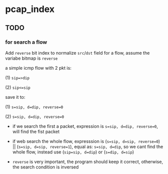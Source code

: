 # pcap_index

## TODO 
### for search a flow
Add `reverse` bit index to normalize `src`/`dst` field for a flow, assume the variabe bitmap is `reverse`

  a simple icmp flow with 2 pkt is:
  
(1) `sip=>dip`

(2) `sip<=sip`

save it to:

(1) `s=sip, d=dip, reverse=0`

(2) `s=sip, d=dip, reverse=0`

  - if we search the first a packet, expression is `s=sip, d=dip, reverse=0`, will find the fist packet
  
  - if web search the whole flow, expresssion is (`s=sip, d=sip, reverse=0`) || (`s=sip, d=sip, reverse=1`), equal as: `s=sip, d=dip`, so we cant find the whole flow, instead use (`sip=sip, d=dip`) or (`s=dip, d=sip`)
 
  - `reverse` is very important, the program should keep it correct, otherwise, the search condition is inversed 
